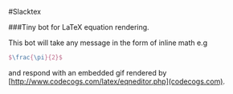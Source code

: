 #Slacktex

###Tiny bot for LaTeX equation rendering.

This bot will take any message in the form of inline math e.g

```latex
$\frac{\pi}{2}$
```

and respond with an embedded gif rendered by [http://www.codecogs.com/latex/eqneditor.php](codecogs.com).

